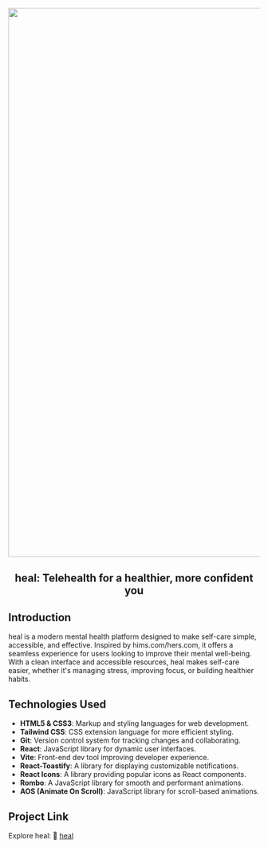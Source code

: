 <h1 align="center">
  <br>
  <img src="https://i.ibb.co/bgt6G46x/heal-project.png" alt="RentMe" width="1100">
  <br>
</h1>

<h2 align="center">heal: Telehealth for a healthier, more confident you</h2> 

## Introduction
heal is a modern mental health platform designed to make self-care simple, accessible, and effective. Inspired by hims.com/hers.com, it offers a seamless experience for users looking to improve their mental well-being. With a clean interface and accessible resources, heal makes self-care easier, whether it's managing stress, improving focus, or building healthier habits.

## Technologies Used
- **HTML5 & CSS3**: Markup and styling languages for web development.
- **Tailwind CSS**: CSS extension language for more efficient styling.
- **Git**: Version control system for tracking changes and collaborating.
- **React**: JavaScript library for dynamic user interfaces.
- **Vite**: Front-end dev tool improving developer experience.
- **React-Toastify**: A library for displaying customizable notifications.
- **React Icons**: A library providing popular icons as React components.
- **Rombo**: A JavaScript library for smooth and performant animations.
- **AOS (Animate On Scroll)**: JavaScript library for scroll-based animations.

## Project Link
Explore heal: :link: [heal](https://heal-demo.vercel.app/)
